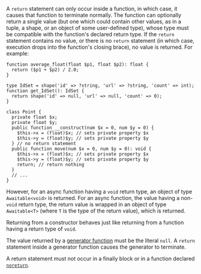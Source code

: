 A `return` statement can only occur inside a function, in which case, it causes that function to terminate normally.  The function can
optionally return a single value (but one which could contain other values, as in a tuple, a shape, or an object of some user-defined
type), whose type must be compatible with the function's declared return type.  If the `return` statement contains no value, or there
is no `return` statement (in which case, execution drops into the function's closing brace), no value is returned.  For example:

```return.php no-auto-output
function average_float(float $p1, float $p2): float {
  return ($p1 + $p2) / 2.0;
}

type IdSet = shape('id' => ?string, 'url' => ?string, 'count' => int);
function get_IdSet(): IdSet {
  return shape('id' => null, 'url' => null, 'count' => 0);
}

class Point {
  private float $x;
  private float $y;
  public function __construct(num $x = 0, num $y = 0) {
    $this->x = (float)$x; // sets private property $x
    $this->y = (float)$y; // sets private property $y
  } // no return statement
  public function move(num $x = 0, num $y = 0): void {
    $this->x = (float)$x; // sets private property $x
    $this->y = (float)$y; // sets private property $y
    return; // return nothing
  }
  // ...
}
```

However, for an async function having a `void` return type, an object of type `Awaitable<void>` is returned.  For an async function,
the value having a non-`void` return type, the return value is wrapped in an object of type `Awaitable<T>` (where `T` is the type of
the return value), which is returned.

Returning from a constructor behaves just like returning from a function having a return type of `void`.

The value returned by a [generator function](../expressions-and-operators/yield.md) must be the literal `null`.  A `return` statement
inside a generator function causes the generator to terminate.

A return statement must not occur in a finally block or in a function declared [`noreturn`](../built-in-types/noreturn.md).
